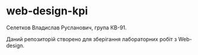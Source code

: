# web-design-kpi

Селетков Владислав Русланович, група КВ-91.

Даний репозиторій створено для зберігання лабораторних робіт з Web-design.
